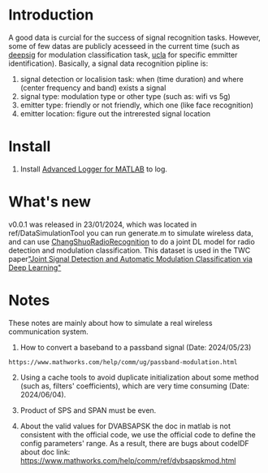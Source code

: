 # Introduction

A good data is curcial for the success of signal recognition tasks.
However, some of few datas are publicly acesseed in the current time (such as [deepsig]() for modulation classification
task, [ucla](https://cores.ee.ucla.edu/downloads/datasets/wisig/) for specific emmitter identification).
Basically, a signal data recognition pipline is:

1. signal detection or localision task: when (time duration) and where (center frequency and band) exists a signal
2. signal type: modulation type or other type (such as: wifi vs 5g)
3. emitter type: friendly or not friendly, which one (like face recognition)
4. emitter location: figure out the intrerested signal location

# Install


1. Install [Advanced Logger for MATLAB](https://www.mathworks.com/matlabcentral/fileexchange/87322-advanced-logger-for-matlab) to log.


# What's new

v0.0.1 was released in 23/01/2024, which was located in ref/DataSimulationTool
you can run generate.m to simulate wireless data, and
can use [ChangShuoRadioRecognition](https://github.com/Singingkettle/ChangShuoRadioRecognition) to do a joint DL model for
radio detection and modulation classification. This dataset is used in the TWC paper["Joint Signal Detection and Automatic Modulation Classification via Deep Learning"](https://arxiv.org/abs/2405.00736)

# Notes

These notes are mainly about how to simulate a real wireless communication system.

1. How to convert a baseband to a passband signal (Date: 2024/05/23)
```
https://www.mathworks.com/help/comm/ug/passband-modulation.html
```

2. Using a cache tools to avoid duplicate initialization about some method (such as, filters' coefficients), which are very time consuming (Date: 2024/06/04).

3. Product of SPS and SPAN must be even.

4.  About the valid values for DVABSAPSK the doc in matlab is not consistent with the official code, we use the official code to define the config parameters' range. As a result, there are bugs about codeIDF about doc link: https://www.mathworks.com/help/comm/ref/dvbsapskmod.html